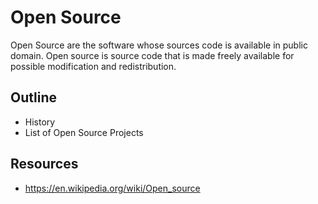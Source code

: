 # Open Source

Open Source are the software whose sources code is available in public domain.
Open source is source code that is made freely available for possible modification and redistribution.

## Outline

- History
- List of Open Source Projects

## Resources

- <https://en.wikipedia.org/wiki/Open_source>
